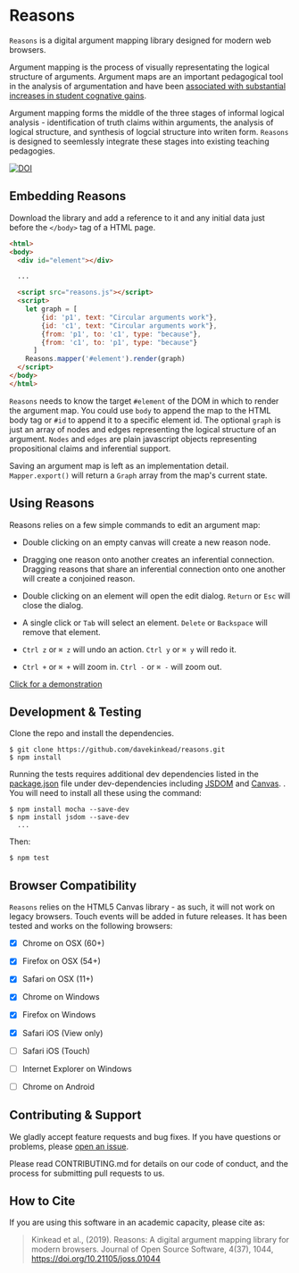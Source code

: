 # Reasons

`Reasons` is a digital argument mapping library designed for modern web browsers. 

Argument mapping is the process of visually representating the logical structure of arguments.  Argument maps are an important pedagogical tool in the analysis of argumentation and have been [associated with substantial increases in student cognative gains](https://www.pdcnet.org/teachphil/content/teachphil_2004_0027_0002_0095_0116).

Argument mapping forms the middle of the three stages of informal logical analysis - identification of truth claims within arguments, the analysis of logical structure, and synthesis of logcial structure into writen form. `Reasons` is designed to seemlessly integrate these stages into existing teaching pedagogies. 

[![DOI](http://joss.theoj.org/papers/10.21105/joss.01044/status.svg)](https://doi.org/10.21105/joss.01044)

## Embedding Reasons

Download the library and add a reference to it and any initial data just before the `</body>` tag of a HTML page.


```html
<html>
<body>
  <div id="element"></div>

  ...

  <script src="reasons.js"></script>
  <script>
    let graph = [
        {id: 'p1', text: "Circular arguments work"},
        {id: 'c1', text: "Circular arguments work"},
        {from: 'p1', to: 'c1', type: "because"},
        {from: 'c1', to: 'p1', type: "because"}
      ]
    Reasons.mapper('#element').render(graph)
  </script>
</body>
</html>
```


`Reasons` needs to know the target `#element` of the DOM in which to render the argument map. You could use `body` to append the map to the HTML body tag or `#id` to append it to a specific element id.  The optional `graph` is just an array of nodes and edges representing the logical structure of an argument.  `Nodes` and `edges` are plain javascript objects representing propositional claims and inferential support.

Saving an argument map is left as an implementation detail.  `Mapper.export()` will return a `Graph` array from the map's current state.


## Using Reasons

Reasons relies on a few simple commands to edit an argument map:

  - Double clicking on an empty canvas will create a new reason node.  

  - Dragging one reason onto another creates an inferential connection.  Dragging reasons that share an inferential connection onto one another will create a conjoined reason.

  - Double clicking on an element will open the edit dialog.  `Return` or `Esc` will close the 
dialog.

  - A single click or `Tab` will select an element.  `Delete` or `Backspace` will remove that element.

  - `Ctrl z` or `⌘ z` will undo an action.  `Ctrl y` or `⌘ y` will redo it.

  - `Ctrl +` or `⌘ +` will zoom in. `Ctrl -` or `⌘ -` will zoom out. 


[Click for a demonstration](http://reasons.io/) 


## Development & Testing


Clone the repo and install the dependencies.


    $ git clone https://github.com/davekinkead/reasons.git
    $ npm install


Running the tests requires additional dev dependencies listed in the [package.json](/package.json) file under dev-dependencies including [JSDOM](https://github.com/jsdom/jsdom) and [Canvas](https://github.com/node-gfx/node-canvas-prebuilt).
.  You will need to install all these using the command:

  
    $ npm install mocha --save-dev
    $ npm install jsdom --save-dev
      ...

Then:

    $ npm test


## Browser Compatibility

`Reasons` relies on the HTML5 Canvas library - as such, it will not work on legacy browsers.  Touch events will be added in future releases.  It has been tested and works on the following browsers:


  - [X] Chrome on OSX (60+)
  - [X] Firefox on OSX (54+)
  - [X] Safari on OSX (11+)
  - [X] Chrome on Windows 
  - [X] Firefox on Windows 
  - [X] Safari iOS (View only)
  - [ ] Safari iOS (Touch)
  - [ ] Internet Explorer on Windows  
  - [ ] Chrome on Android


## Contributing & Support

We gladly accept feature requests and bug fixes.  If you have questions or problems, please [open an issue](https://github.com/davekinkead/reasons/issues).

Please read CONTRIBUTING.md for details on our code of conduct, and the process for submitting pull requests to us.

## How to Cite

If you are using this software in an academic capacity, please cite as:

> Kinkead et al., (2019). Reasons: A digital argument mapping library for modern browsers. Journal of Open Source Software, 4(37), 1044, https://doi.org/10.21105/joss.01044
